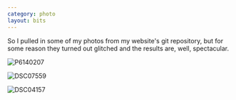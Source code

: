 ```yaml
---
category: photo
layout: bits
---
```


So I pulled in some of my photos from my website's git repository, but for some reason they turned out glitched and the results are, well, spectacular.

![P6140207](../images/bits/2017/P6140207.jpg)

![DSC07559](../images/bits/2017/DSC07559.jpg)

![DSC04157](../images/bits/2017/DSC04157.jpg)
